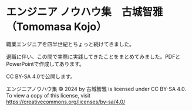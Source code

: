 # エンジニア ノウハウ集　古城智雅（Tomomasa Kojo）

職業エンジニアを四半世紀とちょっと続けてきました。

退職に伴い、この間で実際に実践してきたことをまとめてみました。PDFとPowerPointで作成してあります。

CC BY-SA 4.0で公開します。

エンジニアノウハウ集 © 2024 by 古城智雅 is licensed under CC BY-SA 4.0. To view a copy of this license, visit https://creativecommons.org/licenses/by-sa/4.0/
